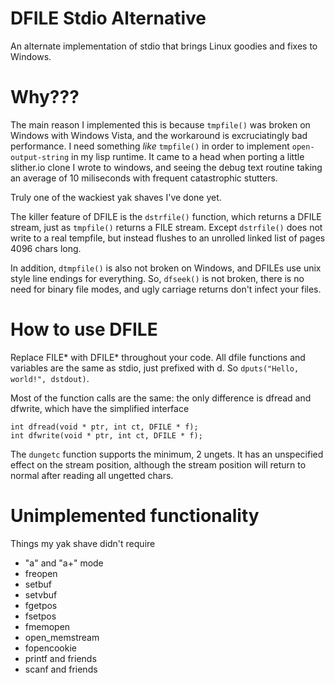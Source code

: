 # DFILE Stdio Alternative

An alternate implementation of stdio that brings Linux goodies and fixes to Windows.

# Why???

The main reason I implemented this is because `tmpfile()` was broken on Windows with Windows Vista, and the workaround is excruciatingly bad performance. I need something _like_ `tmpfile()` in order to implement `open-output-string` in my lisp runtime. It came to a head when porting a little slither.io clone I wrote to windows, and seeing the debug text routine taking an average of 10 miliseconds with frequent catastrophic stutters.

Truly one of the wackiest yak shaves I've done yet.

The killer feature of DFILE is the `dstrfile()` function, which returns a DFILE stream, just as `tmpfile()` returns a FILE stream. Except `dstrfile()` does not write to a real tempfile, but instead flushes to an unrolled linked list of pages 4096 chars long.

In addition, `dtmpfile()` is also not broken on Windows, and DFILEs use unix style line endings for everything. So, `dfseek()` is not broken, there is no need for binary file modes, and ugly carriage returns don't infect your files.

# How to use DFILE

Replace FILE* with DFILE* throughout your code. All dfile functions and variables are the same as stdio, just prefixed with d. So `dputs("Hello, world!", dstdout)`.

Most of the function calls are the same: the only difference is dfread and dfwrite, which have the simplified interface

```
int dfread(void * ptr, int ct, DFILE * f);
int dfwrite(void * ptr, int ct, DFILE * f);
```

The `dungetc` function supports the minimum, 2 ungets. It has an unspecified effect on the stream position, although the stream position will return to normal after reading all ungetted chars.

# Unimplemented functionality

Things my yak shave didn't require

* "a" and "a+" mode
* freopen
* setbuf
* setvbuf
* fgetpos
* fsetpos
* fmemopen
* open\_memstream
* fopencookie
* printf and friends
* scanf and friends
